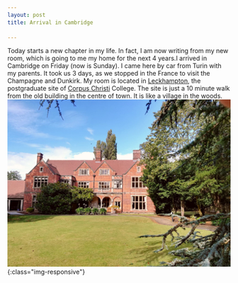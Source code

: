 ```yaml
---
layout: post
title: Arrival in Cambridge

---
```


Today starts a new chapter in my life.
In fact, I am now writing from my new room, which is going to me my home for the next 4 years.I arrived in Cambridge on Friday (now is Sunday). I came here by car from Turin with my parents. It took us 3 days, as we stopped in the France to visit the Champagne and Dunkirk.
My room is located in [Leckhampton](https://en.wikipedia.org/wiki/Leckhampton,_Corpus_Christi_College,_Cambridge), the postgraduate site of [Corpus Christi](https://en.wikipedia.org/wiki/Corpus_Christi_College,_Cambridge) College.
The site is just a 10 minute walk from the old building in the centre of town.
It is like a village in the woods.
![Leckhampton](/assets/figs/leckhouse.jpg){:class="img-responsive"}
